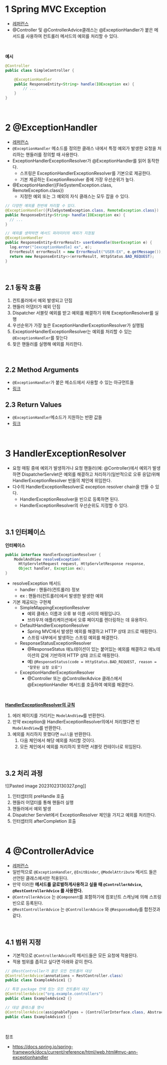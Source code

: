 # 1 Spring MVC Exception

- [레퍼런스](https://docs.spring.io/spring-framework/reference/web/webmvc/mvc-controller/ann-exceptionhandler.html)
- @Controller 및 @ControllerAdvice클래스는 @ExceptionHandler가 붙은 메서드를 사용하여 컨트롤러 메서드의 예외를 처리할 수 있다.

<br>

**예시**

```java
@Controller
public class SimpleController {

	@ExceptionHandler
	public ResponseEntity<String> handle(IOException ex) {
		// ...
	}
}
```

<br>

# 2 @ExceptionHandler

* [레퍼런스](https://docs.spring.io/spring-framework/docs/current/reference/html/web.html#mvc-ann-exceptionhandler)
* `@ExceptionHandler` 메소드를 정의한 클래스 내에서 특정 예외가 발생한 요청을 처리하는 핸들러를 정의할 때 사용한다.
* ExceptionHandlerExceptionResolver가 @ExceptionHandler를 읽어 동작한다.
	* 스프링은 ExceptionHandlerExceptionResolver를 기본으로 제공한다.
	* 기본 제공하는 ExceptionResolver 중에 가장 우선순위가 높다.
* @ExceptionHandler({FileSystemException.class, RemoteException.class})
	* 지정한 예외 또는 그 예외의 자식 클래스는 모두 잡을 수 있다.

```java
// 다양한 예외를 한번에 처리할 수 있다.
@ExceptionHandler({FileSystemException.class, RemoteException.class})
public ResponseEntity<String> handle(IOException ex) {
  // ...
}

// 예외를 생략하면 메서드 파라미터의 예외가 지정됨
@ExceptionHandler
public ResponseEntity<ErrorResult> userExHandle(UserException e) {
  log.error("[exceptionHandle] ex", e);
  ErrorResult errorResult = new ErrorResult("USER-EX", e.getMessage());
  return new ResponseEntity<>(errorResult, HttpStatus.BAD_REQUEST);
}
```

<br>

## 2.1 동작 흐름

1. 컨트롤러에서 예외 발생되고 던짐
2. 핸들러 어댑터가 예외 던짐
3. Dispatcher 서블릿 예외를 받고 예외를 해결하기 위해 ExceptionResolver를 실행
4. 우선순위가 가장 높은 ExceptionHandlerExceptionResolver가 실행됨
5. ExceptionHandlerExceptionResolver는 예외를 처리할 수 있는 `@ExceptionHandler`를 찾는다
6. 찾은 핸들러를 실행해 예외를 처리한다.

<br>

## 2.2 Method Arguments

* `@ExceptionHandler`가 붙은 메소드에서 사용할 수 있는 아규먼트들
* [링크](https://docs.spring.io/spring-framework/docs/current/reference/html/web.html#mvc-ann-exceptionhandler-args)



## 2.3 Return Values

* `@ExceptionHandler`메소드가 지원하는 반환 값들
* [링크](https://docs.spring.io/spring-framework/docs/current/reference/html/web.html#mvc-ann-exceptionhandler-return-values)

<br>

# 3 HandlerExceptionResolver

- 요청 매핑 중에 예외가 발생하거나 요청 핸들러(예: @Controller)에서 예외가 발생하면 DispatcherServlet은 예외를 해결하고 처리하기(일반적으로 오류 응답)위해 HandlerExceptionResolver 빈들의 체인에 위임한다.
- 다수의 HandlerExceptionResolver로 exception resolver chain을 만들 수 있다.
	- HandlerExceptionResolver을 빈으로 등록하면 된다.
	- HandlerExceptionResolver의 우선순위도 지정할 수 있다.

<br>

## 3.1 인터페이스

**인터페이스**

```java
public interface HandlerExceptionResolver {
    ModelAndView resolveException(
      HttpServletRequest request, HttpServletResponse response,
      Object handler, Exception ex);
}
```

- resolveException 메서드
	- handler : 핸들러(컨트롤러) 정보  
	- ex : 핸들러(컨트롤러)에서 발생한 발생한 예외
- 기본 제공되는 구현체
	- SimpleMappingExceptionResolver
		- 예외 클래스 이름과 오류 뷰 이름 사이의 매핑입니다. 
		- 브라우저 애플리케이션에서 오류 페이지를 렌더링하는 데 유용하다.
	- DefaultHandlerExceptionResolver
		- Spring MVC에서 발생한 예외를 해결하고 HTTP 상태 코드로 매핑한다.
		- 스프링 내부에서 발생하는 스프링 예외를 해결한다.
	- ResponseStatusExceptionResolver
		- @ResponseStatus 애노테이션이 있는 붙어있는 예외를 해결하고 애노테이션의 값에 기반하여 HTTP 상태 코드로 매핑한다.
		- 예) `@ResponseStatus(code = HttpStatus.BAD_REQUEST, reason = "잘못된 요청 오류")`
	- ExceptionHandlerExceptionResolver
		- @Controller 또는 @ControllerAdvice 클래스에서 @ExceptionHandler 메서드를 호출하여 예외를 해결한다.

<br>

**[HandlerExceptionResolver의 규칙](https://docs.spring.io/spring-framework/reference/web/webmvc/mvc-servlet/exceptionhandlers.html#mvc-exceptionhandlers-handling)**

1. 에러 페이지를 가리키는 `ModelAndView`를 반환한다.
2. 만약 exception을 HandlerExceptionResolver의에서 처리했다면 빈 `ModelAndView`를 반환한다.
3. 예외를 처리하지 못했다면 `null`을 반환한다.
	1. 다음 체인에서 해당 예외를 처리할 것이다.
	2. 모든 체인에서 예외를 처리하지 못하면 서블릿 컨테이너로 위임된다.

<br>

## 3.2 처리 과정

![[Pasted image 20231023130327.png]]
1. 인터셉터의 preHandle 호출
2. 핸들러 어댑터를 통해 핸들러 실행
3. 핸들러에서 예외 발생
4. Dispatcher Servlet에서 ExceptionResolver 체인을 가지고 예외를 처리한다.
5. 인터셉터의 afterCompletion 호출

<br>

# 4 @ControllerAdvice

* [레퍼런스](https://docs.spring.io/spring-framework/docs/current/reference/html/web.html#mvc-ann-controller-advice)
* 일반적으로 `@ExceptionHandler`, `@InitBinder`, `@ModelAttribute` 메서드 들은 선언된 클래스에서만 적용된다. 
* 만약 이러한 **메서드를 글로벌하게사용하고 싶을 때 `@ControllerAdvice`, `@RestControllerAdvice` 를 사용한다.**
* `@ControllerAdvice` 는 `@Component`를 포함하기에 컴포넌트 스캐닝에 의해 스프링 빈으로 등록된다.
* `@RestControllerAdvice` 는 `@ControllerAdvice` 와 `@ResponseBody`를 합친것과 같다.

<br>

## 4.1 범위 지정

* 기본적으로 `@ControllerAdvice`의 메서드들은 모든 요청에 적용된다.
* 적용 범위를 좁히고 싶다면 아래와 같이 한다.

```java
// @RestController가 붙은 모든 컨트롤러 대상
@ControllerAdvice(annotations = RestController.class)
public class ExampleAdvice1 {}

// 특정 package 안에 있는 모든 컨트롤러 대상
@ControllerAdvice("org.example.controllers")
public class ExampleAdvice2 {}

// 대상 클래스를 명시
@ControllerAdvice(assignableTypes = {ControllerInterface.class, AbstractController.class})
public class ExampleAdvice3 {}
```

<br>

참조

* https://docs.spring.io/spring-framework/docs/current/reference/html/web.html#mvc-ann-exceptionhandler